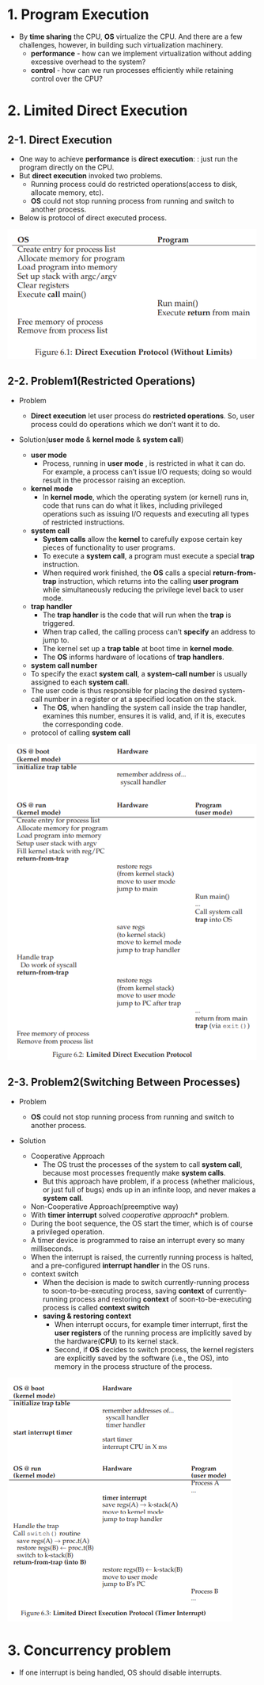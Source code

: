 # 1. Program Execution

* By **time sharing** the CPU, **OS** virtualize the CPU. And there are a few challenges, however, in building such virtualization machinery.
  * **performance** - how can we implement virtualization without adding excessive overhead to the system?
  * **control** - how can we run processes efficiently while retaining control over the CPU?



# 2. Limited Direct Execution

## 2-1. Direct Execution

* One way to achieve **performance** is **direct execution**: : just run the program directly on the CPU.
* But **direct execution** invoked two problems.
  * Running process could do restricted operations(access to disk, allocate memory, etc).
  * **OS** could not stop running process from running and switch to another process.
* Below is protocol of direct executed process.

![de1](images/de1.png)



## 2-2. Problem1(Restricted Operations)

* Problem
  * **Direct execution** let user process do **restricted operations**. So, user process could do operations which we don’t want it to do.

* Solution(**user mode** & **kernel mode** & **system call**)
  * **user mode**
    * Process, running in **user mode** , is restricted in what it can do. For example, a process can’t issue I/O requests; doing so would result in the processor raising an exception.
  * **kernel mode**
    * In **kernel mode**, which the operating system (or kernel) runs in, code that runs can do what it likes, including privileged operations such as issuing I/O requests and executing all types of restricted instructions.
  * **system call**
    * **System calls** allow the **kernel** to carefully expose certain key pieces of functionality to user programs.
    * To execute a **system call**, a program must execute a special **trap** instruction.
    *  When required work finished, the **OS** calls a special **return-from-trap** instruction, which returns into the calling **user program** while simultaneously reducing the privilege level back to user mode.
  * **trap handler**
    * The **trap handler** is the code that will run when the **trap** is triggered.
    * When trap called, the calling process can’t **specify** an address to jump to.
    * The kernel set up a **trap table** at boot time in **kernel mode**.
    * The **OS** informs hardware of locations of **trap handlers**.
  *  **system call number**
    * To specify the exact **system call**, a **system-call number** is usually assigned to each **system call**.
    * The user code is thus responsible for placing the desired system-call number in a register or at a specified location on the stack.
      *  The **OS**, when handling the system call inside the trap handler, examines this number, ensures it is valid, and, if it is, executes the corresponding code.
  * protocol of calling **system call**

![de2](images/de2.png)





## 2-3. Problem2(Switching Between Processes)

* Problem
  * **OS** could not stop running process from running and switch to another process.

* Solution
  * Cooperative Approach
    * The OS trust the processes of the system to call **system call**, because most processes frequently make **system calls**.
    * But this approach have problem, if a process (whether malicious, or just full of bugs) ends up in an infinite loop, and never makes a **system call**.
  *  Non-Cooperative Approach(preemptive way)
    * With **timer interrupt** solved *cooperative approach** problem.
    * During the boot sequence, the OS start the timer, which is of course a privileged operation.
    * A timer device is programmed to raise an interrupt every so many milliseconds.
    * When the interrupt is raised, the currently running process is halted, and a pre-configured **interrupt handler** in the OS runs.
  * context switch
    * When the decision is made  to switch currently-running process to soon-to-be-executing process, saving **context** of currently-running process and restoring **context** of soon-to-be-executing process is called **context switch**
    * **saving & restoring context**
      * When interrupt occurs, for example timer interrupt, first the **user registers** of the running process are implicitly saved by the hardware(**CPU**) to its kernel stack.
      * Second, if **OS** decides to switch process, the kernel registers are explicitly saved by the software (i.e., the OS), into memory in the process structure of the process.

![de3](images/de3.png)



# 3. Concurrency problem

* If one interrupt is being handled,  OS should disable interrupts.